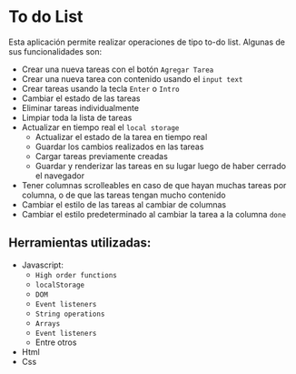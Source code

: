 # To do List

Esta aplicación permite realizar operaciones de tipo to-do list.
Algunas de sus funcionalidades son:

- Crear una nueva tareas con el botón ```Agregar Tarea```
- Crear una nueva tarea con contenido usando el ```input text```
- Crear tareas usando la tecla ```Enter``` o ```Intro```
- Cambiar el estado de las tareas
- Eliminar tareas individualmente
- Limpiar toda la lista de tareas
- Actualizar en tiempo real el ```local storage```
    - Actualizar el estado de la tarea en tiempo real
    - Guardar los cambios realizados en las tareas
    - Cargar tareas previamente creadas
    - Guardar y renderizar las tareas en su lugar luego de haber cerrado el navegador
- Tener columnas scrolleables en caso de que hayan muchas tareas por columna, o de que las tareas tengan mucho contenido
- Cambiar el estilo de las tareas al cambiar de columnas
- Cambiar el estilo predeterminado al cambiar la tarea a la columna ```done```


## Herramientas utilizadas:
- Javascript:
    - ```High order functions```
    - ```localStorage```
    - ```DOM```
    - ```Event listeners```
    - ```String operations```
    - ```Arrays```
    - ```Event listeners```
    - Entre otros
- Html
- Css